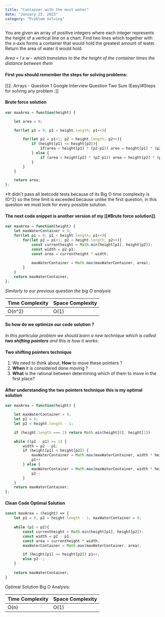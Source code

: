 ```yaml
---
title: "Container with the most water"
date: "January 23, 2023"
category: "Problem Solving"
---
```


You are given an array of positive integers where each integer represents the height of a vertical line on a chart. Find two lines which together with the x-axis forms a container that would hold the greatest amount of water. Return the area of water it would hold.


*Area = l x w - which translates to the the height of the container times the distance between them*

#### First you should remember the steps for solving problems:
[[2. Arrays  - Question 1  Google Interview Question Two Sum (Easy)#Steps for solving any problem :]]

#### Brute force solution
```js
var maxArea = function(height) {

    let area = 0;

    for(let p1 = 0; p1 < height.length; p1++){

        for(let p2 = p1+1; p2 < height.length; p2++){
            if (height[p1] <= height[p2]){
                if(area < height[p1] * (p2-p1)) area = height[p1] * (p2-p1);
            } else {
                if (area < height[p2] * (p2-p1)) area = height[p2] * (p2-p1)
            }
        }
    }

    return area;
};
```

*It didn't pass all leetcode tests because of its Big O time complexity is (O^2) so the time limit is exceeded because unlike the first question, in this question we must look for every possible solution.

#### The next code snippet is another version of my [[#Brute force solution]].

```js
var maxArea = function(height) {
    let maxWaterContainer = 0;
    for(let p1 = 0; p1 < height.length; p1++){
        for(let p2 = p1+1; p2 < height.length; p2++){
			const currentheight = Math.min(height[p1], height[p2]);
			const width = p2-p1;
			const area = currentheight * width;
			
			maxWaterContainer = Math.max(maxWaterContainer, area);
        }
    }
    return maxWaterContainer;
};
```

*Similarly to our previous question the big O analysis*

Time Complexity | Space Complexity
-- | --
O(n^2) | O(1)

#### So how do we optimize our code solution ? 

*In this particular problem we should learn a new technique which is called **two shifting pointers** and this is how it works:*

#### Two shifting pointers technique
1. We need to think about,  **How** to move these pointers ?
2. **When** it is considered done moving ?
3. **What** is the rational between determining which of them to move in the first place?

#### After understanding the two pointers technique this is my optimal solution

```js
var maxArea = function(height) {

    let maxWaterContainer = 0;
    let p1 = 0;
    let p2 = height.length - 1;

    if (height.length === 2) return Math.min(height[0], height[1])

    while ((p2 - p1) >= 1) {
        width = p2 - p1;
        if (height[p1] < height[p2]) {
            maxWaterContainer = Math.max(maxWaterContainer, width * height[p1])
            p1++
        } else {
            maxWaterContainer = Math.max(maxWaterContainer, width * height[p2])
            p2--
        }
    }
    return maxWaterContainer;
};
```

#### Clean Code Optimal Solution

```js
const maxArea = (height) => {
	let p1 = 0, p2 = height.length - 1, maxWaterContainer = 0;
	
	while (p1 < p2){
		const currentheight = Math.min(height[p1], height[p2]);
		const width = p2 - p1;
		const area = currentheight * width;
		maxWaterContainer = Math.max(maxWaterContainer, area);

		if (height[p1] <= height[p2]) p1++;
		else p2--;
	}
	
	return maxWaterContainer;
}
```

Optimal Solution Big O Analysis:

Time Complexity | Space Complexity
-- | --
O(n) | O(1)

